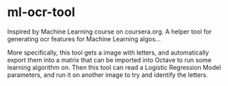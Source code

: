 ml-ocr-tool
===========

Inspired by Machine Learning course on coursera.org.
A helper tool for generating ocr features for Machine Learning algos... 

More specifically, this tool gets a image with letters, and automatically export them into a matrix 
that can be imported into Octave to run some learning algorithm on.
Then this tool can read a Logistic Regression Model parameters, and run it on another image
to try and identify the letters.
